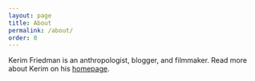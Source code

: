 ```yaml
---
layout: page
title: About
permalink: /about/
order: 0
---
```

Kerim Friedman is an anthropologist, blogger, and filmmaker. Read more about Kerim on his [homepage](https://kerim.oxus.net).